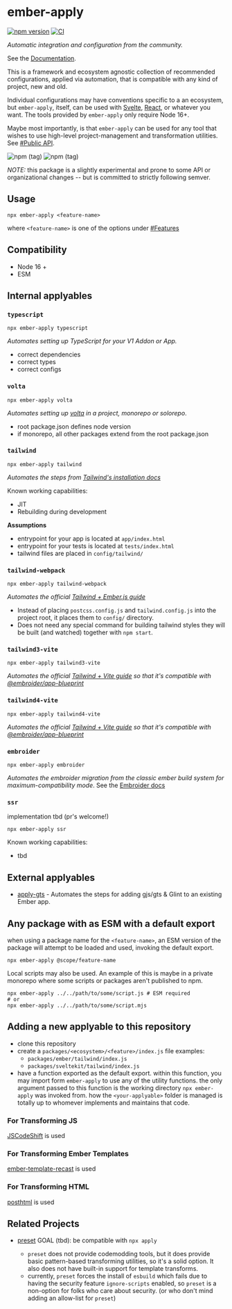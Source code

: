 # ember-apply
[![npm version](https://badge.fury.io/js/ember-apply.svg)](https://badge.fury.io/js/ember-apply)
[![CI](https://github.com/NullVoxPopuli/ember-apply/actions/workflows/ci.yml/badge.svg)](https://github.com/NullVoxPopuli/ember-apply/actions/workflows/ci.yml)


_Automatic integration and configuration from the community._

See the [Documentation](https://ember-apply.pages.dev/modules).


This is a framework and ecosystem agnostic collection of recommended configurations,
applied via automation, that is compatible with any kind of project, new and old.

Individual configurations may have conventions specific to a an ecosystem, but `ember-apply`,
itself, can be used with [Svelte](http://svelte.dev/), [React](https://reactjs.org/), or
whatever you want. The tools provided by `ember-apply` only require Node 16+.

Maybe most importantly, is that `ember-apply` can be used for any tool that wishes
to use high-level project-management and transformation utilities.
See [#Public API](https://ember-apply.pages.dev/modules).


![npm (tag)](https://img.shields.io/npm/v/@ember-apply/tailwind/latest?label=%40ember-apply%2Ftailwind)
![npm (tag)](https://img.shields.io/npm/v/@ember-apply/embroider/latest?label=%40ember-apply%2Fembroider)


_NOTE:_ this package is a slightly experimental and prone to some API or organizational changes -- but is committed to strictly following semver.

## Usage

```shell
npx ember-apply <feature-name>
```

where `<feature-name>` is one of the options under [#Features](#features)

## Compatibility

* Node 16 +
* ESM

## Internal applyables

### `typescript`

```shell
npx ember-apply typescript
```

_Automates setting up TypeScript for your V1 Addon or App._
- correct dependencies
- correct types 
- correct configs

### `volta`

```shell
npx ember-apply volta
```

_Automates setting up [volta](https://volta.sh/) in a project, monorepo or solorepo_.
- root package.json defines node version
- if monorepo, all other packages extend from the root package.json

### `tailwind`

```shell
npx ember-apply tailwind
```

_Automates the steps from [Tailwind's installation docs](https://tailwindcss.com/docs/installation)_

Known working capabilities:
 - JIT
 - Rebuilding during development

**Assumptions**
- entrypoint for your app is located at `app/index.html`
- entrypoint for your tests is located at `tests/index.html`
- tailwind files are placed in `config/tailwind/`

### `tailwind-webpack`

```shell
npx ember-apply tailwind-webpack
```

_Automates the official [Tailwind + Ember.js guide](https://tailwindcss.com/docs/guides/emberjs)_

- Instead of placing `postcss.config.js` and `tailwind.config.js` into the project root, it places them to `config/` directory.
- Does not need any special command for building tailwind styles they will be built (and watched) together with `npm start`.

### `tailwind3-vite`

```shell
npx ember-apply tailwind3-vite
```

_Automates the official [Tailwind + Vite guide](https://v3.tailwindcss.com/docs/guides/vite) so that it's compatible with [@embroider/app-blueprint](https://github.com/embroider-build/app-blueprint)_

### `tailwind4-vite`

```shell
npx ember-apply tailwind4-vite
```

_Automates the official [Tailwind + Vite guide](https://tailwindcss.com/docs/installation/using-vite) so that it's compatible with [@embroider/app-blueprint](https://github.com/embroider-build/app-blueprint)_

### `embroider`

```shell
npx ember-apply embroider
```

_Automates the embroider migration from the classic ember build system for maximum-compatibility mode_.
See the [Embroider docs](https://github.com/embroider-build/embroider/)

### `ssr`

implementation tbd (pr's welcome!)

```shell
npx ember-apply ssr
```

Known working capabilities:
 - tbd

## External applyables

- [apply-gts](https://github.com/tcarterjr/apply-gts) - Automates the steps for adding gjs/gts & Glint to an existing Ember app.

## Any package with as ESM with a default export

when using a package name for the `<feature-name>`, an ESM version of the package
will attempt to be loaded and used, invoking the default export.

```shell
npx ember-apply @scope/feature-name
```

Local scripts may also be used. An example of this is maybe in a private monorepo
where some scripts or packages aren't published to npm.

```shell
npx ember-apply ../../path/to/some/script.js # ESM required
# or
npx ember-apply ../../path/to/some/script.mjs
```

## Adding a new applyable to this repository

- clone this repository
- create a `packages/<ecosystem>/<feature>/index.js` file
  examples:
   - `packages/ember/tailwind/index.js`
   - `packages/sveltekit/tailwind/index.js`
- have a function exported as the default export.
  within this function, you may import form `ember-apply` to use any of the utility functions.
  the only argument passed to this function is the working directory `npx ember-apply` was invoked from.
  how the `<your-applyable>` folder is managed is totally up to whomever implements and maintains that code.

### For Transforming JS

[JSCodeShift](https://github.com/facebook/jscodeshift) is used

### For Transforming Ember Templates

[ember-template-recast](https://github.com/ember-template-lint/ember-template-recast) is used

### For Transforming HTML

[posthtml](https://github.com/posthtml/posthtml) is used


## Related Projects

- [preset](https://github.com/preset/preset)
    GOAL (tbd): be compatible with `npx apply`

    - `preset` does not provide codemodding tools, but
      it does provide basic pattern-based transforming
      utilities, so it's a solid option. It also does
      not have built-in support for template transforms.
    - currently, `preset` forces the install of `esbuild` which fails due to having the security feature `ignore-scripts` enabled, so `preset` is a non-option for folks who care
      about security. (or who don't mind adding an allow-list for `preset`)

